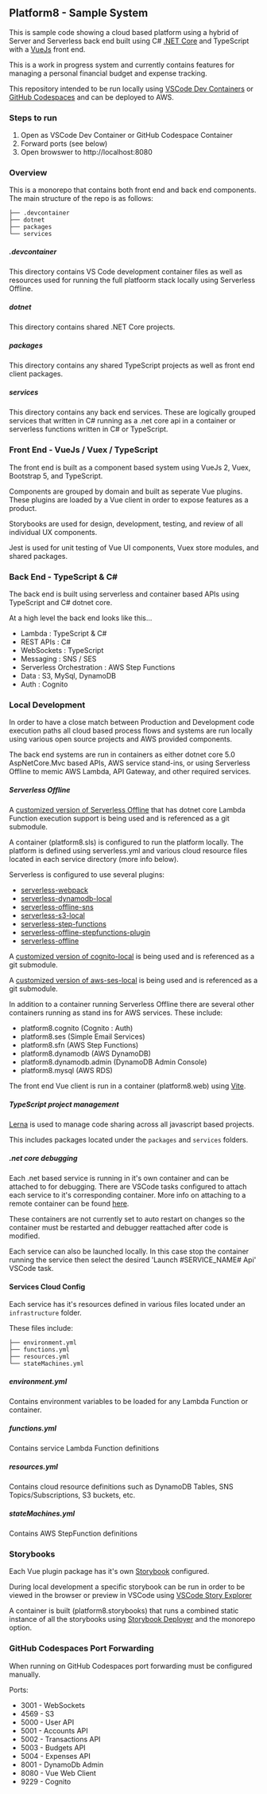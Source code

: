 ## Platform8 - Sample System

This is sample code showing a cloud based platform using a hybrid of Server and Serverless back end built using C# [.NET Core](https://github.com/dotnet/core) and TypeScript with a [VueJs](https://github.com/vuejs/vue) front end.

This is a work in progress system and currently contains features for managing a personal financial budget and expense tracking.

This repository intended to be run locally using [VSCode Dev Containers](https://code.visualstudio.com/docs/remote/create-dev-container) or [GitHub Codespaces](https://github.com/features/codespaces) and can be deployed to AWS.


### Steps to run

1. Open as VSCode Dev Container or GitHub Codespace Container
2. Forward ports (see below)
3. Open browswer to http://localhost:8080

### Overview

This is a monorepo that contains both front end and back end components. The main structure of the repo is as follows:

```
├── .devcontainer
├── dotnet
├── packages
└── services
```

##### .devcontainer
This directory contains VS Code development container files as well as resources used for running the full platfoorm stack locally using Serverless Offline.

##### dotnet
This directory contains shared .NET Core projects.

##### packages
This directory contains any shared TypeScript projects as well as front end client packages.

##### services
This directory contains any back end services. These are logically grouped services that written in C# running as a .net core api in a container or serverless functions written in C# or TypeScript.

### Front End - VueJs / Vuex / TypeScript
The front end is built as a component based system using VueJs 2, Vuex, Bootstrap 5, and TypeScript.

Components are grouped by domain and built as seperate Vue plugins. These plugins are loaded by a Vue client in order to expose features as a product.

Storybooks are used for design, development, testing, and review of all individual UX components.

Jest is used for unit testing of Vue UI components, Vuex store modules, and shared packages.

### Back End - TypeScript & C#
The back end is built using serverless and container based APIs using TypeScript and C# dotnet core.

At a high level the back end looks like this...

* Lambda : TypeScript & C#
* REST APIs : C#
* WebSockets : TypeScript
* Messaging : SNS / SES
* Serverless Orchestration : AWS Step Functions
* Data : S3, MySql, DynamoDB
* Auth : Cognito

### Local Development

In order to have a close match between Production and Development code execution paths all cloud based process flows and systems are run locally using various open source projects and AWS provided components.

The back end systems are run in containers as either dotnet core 5.0 AspNetCore.Mvc based APIs, AWS service stand-ins, or using Serverless Offline to memic AWS Lambda, API Gateway, and other required services.

##### Serverless Offline
A [customized version of Serverless Offline](https://github.com/kfinley/serverless-offline) that has dotnet core Lambda Function execution support is being used and is referenced as a git submodule.

A container (platform8.sls) is configured to run the platform locally. The platform is defined using serverless.yml and various cloud resource files located in each service directory (more info below).

Serverless is configured to use several plugins:
- [serverless-webpack](https://github.com/serverless-heaven/serverless-webpack)
- [serverless-dynamodb-local](https://github.com/99x/serverless-dynamodb-local)
- [serverless-offline-sns](https://github.com/mj1618/serverless-offline-sns)
- [serverless-s3-local](https://github.com/ar90n/serverless-s3-local)
- [serverless-step-functions](https://github.com/serverless-operations/serverless-step-functions)
- [serverless-offline-stepfunctions-plugin](https://github.com/pianomansam/serverless-offline-stepfunctions-plugin)
- [serverless-offline](https://github.com/dherault/serverless-offline)

A [customized version of cognito-local](https://github.com/kfinley/cognito-local) is being used and is referenced as a git submodule.

A [customized version of aws-ses-local](https://github.com/kfinley/aws-ses-local) is being used and is referenced as a git submodule.

In addition to a container running Serverless Offline there are several other containers running as stand ins for AWS services. These include:
- platform8.cognito (Cognito : Auth)
- platform8.ses (Simple Email Services)
- platform8.sfn (AWS Step Functions)
- platform8.dynamodb (AWS DynamoDB)
- platform8.dynamodb.admin (DynamoDB Admin Console)
- platform8.mysql (AWS RDS)

The front end Vue client is run in a container (platform8.web) using [Vite](https://github.com/vitejs/vite).

##### TypeScript project management
[Lerna](https://github.com/lerna/lerna) is used to manage code sharing across all javascript based projects.

This includes packages located under the `packages` and `services` folders.

##### .net core debugging
Each .net based service is running in it's own container and can be attached to for debugging. There are VSCode tasks configured to attach each service to it's corresponding container. More info on attaching to a remote container can be found [here](https://code.visualstudio.com/docs/remote/attach-container).

These containers are not currently set to auto restart on changes so the container must be restarted and debugger reattached after code is modified.

Each service can also be launched locally. In this case stop the container running the service then select the desired 'Launch #SERVICE_NAME# Api' VSCode task.

#### Services Cloud Config
Each service has it's resources defined in various files located under an `infrastructure` folder.

These files include:
```
├── environment.yml
├── functions.yml
├── resources.yml
└── stateMachines.yml
```

##### environment.yml
Contains environment variables to be loaded for any Lambda Function or container.

##### functions.yml
Contains service Lambda Function definitions

##### resources.yml
Contains cloud resource definitions such as DynamoDB Tables, SNS Topics/Subscriptions, S3 buckets, etc.

##### stateMachines.yml
Contains AWS StepFunction definitions

### Storybooks
Each Vue plugin package has it's own [Storybook](https://github.com/storybookjs/storybook) configured.

During local development a specific storybook can be run in order to be viewed in the browser or preview in VSCode using [VSCode Story Explorer](https://github.com/joshbolduc/vscode-story-explorer)

A container is built (platform8.storybooks) that runs a combined static instance of all the storybooks using [Storybook Deployer](https://github.com/storybookjs/storybook-deployer) and the monorepo option.

### GitHub Codespaces Port Forwarding
When running on GitHub Codespaces port forwarding must be configured manually.

Ports:
* 3001 - WebSockets
* 4569 - S3
* 5000 - User API
* 5001 - Accounts API
* 5002 - Transactions API
* 5003 - Budgets API
* 5004 - Expenses API
* 8001 - DynamoDb Admin
* 8080 - Vue Web Client
* 9229 - Cognito
